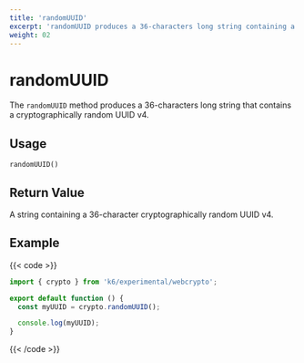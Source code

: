 ```yaml
---
title: 'randomUUID'
excerpt: 'randomUUID produces a 36-characters long string containing a cryptographically random UUID v4.'
weight: 02
---
```


# randomUUID

The `randomUUID` method produces a 36-characters long string that contains a cryptographically random UUID v4.

## Usage

```
randomUUID()
```

## Return Value

A string containing a 36-character cryptographically random UUID v4.

## Example

{{< code >}}

```javascript
import { crypto } from 'k6/experimental/webcrypto';

export default function () {
  const myUUID = crypto.randomUUID();

  console.log(myUUID);
}
```

{{< /code >}}
